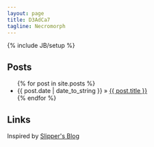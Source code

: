 ```yaml
---
layout: page
title: D3AdCa7
tagline: Necromorph
---
```

{% include JB/setup %}
    
## Posts

<ul class="posts">
  {% for post in site.posts %}
    <li><span>{{ post.date | date_to_string }}</span> &raquo; <a href="{{ BASE_PATH }}{{ post.url }}">{{ post.title }}</a></li>
  {% endfor %}
</ul>

## Links

Inspired by [Slipper's Blog](http://slipper.tk)


